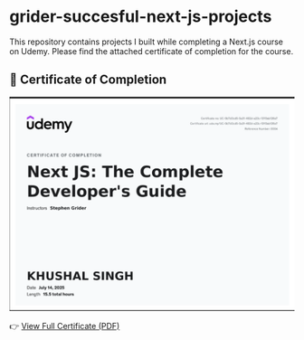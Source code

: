 # grider-succesful-next-js-projects
This repository contains projects I built while completing a Next.js course on Udemy. Please find the attached certificate of completion for the course.

## 📄 Certificate of Completion

![Certificate Preview](./certificate.png)

👉 [View Full Certificate (PDF)](./Certificate.pdf)
